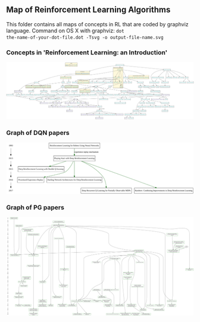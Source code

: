 ## Map of Reinforcement Learning Algorithms
This folder contains all maps of concepts in RL that are coded by graphviz language.
Command on OS X with graphviz:
<code>dot the-name-of-your-dot-file.dot -Tsvg -o output-file-name.svg</code>


### Concepts in 'Reinforcement Learning: an Introduction'
![](doc/Maps/RLAI.svg)


### Graph of DQN papers
![](doc/Maps/DQN_graph.svg)


### Graph of PG papers
![](doc/Maps/PG_graph.svg)